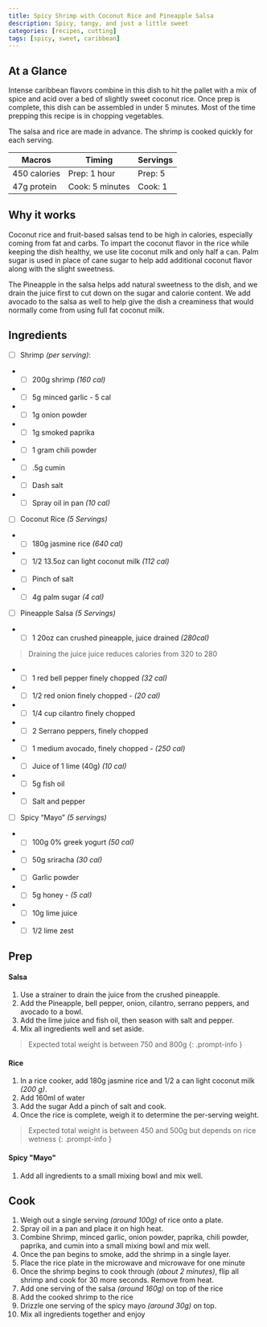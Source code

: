 ```yaml
---
title: Spicy Shrimp with Coconut Rice and Pineapple Salsa
description: Spicy, tangy, and just a little sweet
categories: [recipes, cutting]
tags: [spicy, sweet, caribbean]
---
```

## At a Glance
Intense caribbean flavors combine in this dish to hit the pallet with a mix of spice and acid over a bed of slightly sweet coconut rice. Once prep is complete, this dish can be assembled in under 5 minutes. Most of the time prepping this recipe is in chopping vegetables.

The salsa and rice are made in advance. The shrimp is cooked quickly for each serving.

| Macros       | Timing           | Servings|
|--------------|------------------|---------|
| 450 calories | Prep: 1 hour     | Prep: 5 |
| 47g protein  | Cook: 5 minutes  | Cook: 1 |

## Why it works
Coconut rice and fruit-based salsas tend to be high in calories, especially coming from fat and carbs. To impart the coconut flavor in the rice while keeping the dish healthy, we use lite coconut milk and only half a can. Palm sugar is used in place of cane sugar to help add additional coconut flavor along with the slight sweetness.

The Pineapple in the salsa helps add natural sweetness to the dish, and we drain the juice first to cut down on the sugar and calorie content. We add avocado to the salsa as well to help give the dish a creaminess that would normally come from using full fat coconut milk.

## Ingredients

- [ ] Shrimp _(per serving)_:
- - [ ] 200g shrimp _(160 cal)_
- - [ ] 5g minced garlic - 5 cal
- - [ ] 1g onion powder
- - [ ] 1g smoked paprika
- - [ ] 1 gram chili powder
- - [ ] .5g cumin
- - [ ] Dash salt
- - [ ] Spray oil in pan _(10 cal)_

- [ ] Coconut Rice _(5 Servings)_
- - [ ] 180g jasmine rice  _(640 cal)_
- - [ ] 1/2 13.5oz can light coconut milk _(112 cal)_
- - [ ] Pinch of salt
- - [ ] 4g palm sugar  _(4 cal)_

- [ ] Pineapple Salsa _(5 Servings)_
- - [ ] 1 20oz can crushed pineapple, juice drained _(280cal)_ 
> Draining the juice juice reduces calories from 320 to 280
- - [ ] 1 red bell pepper finely chopped _(32 cal)_
- - [ ] 1/2 red onion finely chopped - _(20 cal)_
- - [ ] 1/4 cup cilantro finely chopped 
- - [ ] 2 Serrano peppers, finely chopped
- - [ ] 1 medium avocado, finely chopped - _(250 cal)_
- - [ ] Juice of 1 lime (40g) _(10 cal)_
- - [ ] 5g fish oil 
- - [ ] Salt and pepper 

- [ ] Spicy “Mayo” _(5 servings)_
- - [ ] 100g 0% greek yogurt _(50 cal)_
- - [ ] 50g sriracha _(30 cal)_
- - [ ] Garlic powder
- - [ ] 5g honey - _(5 cal)_
- - [ ] 10g lime juice
- - [ ] 1/2 lime zest

## Prep
#### Salsa
1. Use a strainer to drain the juice from the crushed pineapple.
2. Add the Pineapple, bell pepper, onion, cilantro, serrano peppers, and avocado to a bowl.
3. Add the lime juice and fish oil, then season with salt and pepper.
4. Mix all ingredients well and set aside.

> Expected total weight is between 750 and 800g
{: .prompt-info }

#### Rice
1. In a rice cooker, add 180g jasmine rice and 1/2 a can light coconut milk _(200 g)_.
2. Add 160ml of water
2. Add the sugar Add a pinch of salt and cook.
2. Once the rice is complete, weigh it to determine the per-serving weight.

> Expected total weight is between 450 and 500g but depends on rice wetness
{: .prompt-info }

#### Spicy "Mayo"
1. Add all ingredients to a small mixing bowl and mix well.

## Cook
1. Weigh out a single serving _(around 100g)_ of rice onto a plate.
2. Spray oil in a pan and place it on high heat.
3. Combine Shrimp, minced garlic, onion powder, paprika, chili powder, paprika, and cumin into a small mixing bowl and mix well.
4. Once the pan begins to smoke, add the shrimp in a single layer.
5. Place the rice plate in the microwave and microwave for one minute
6. Once the shrimp begins to cook through _(about 2 minutes)_, flip all shrimp and cook for 30 more seconds. Remove from heat.
7. Add one serving of the salsa _(around 160g)_ on top of the rice
8. Add the cooked shrimp to the rice
9. Drizzle one serving of the spicy mayo _(around 30g)_ on top.
10. Mix all ingredients together and enjoy
